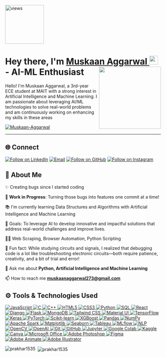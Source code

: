 <a href="https://github.com/Muskaan-Aggarwal"><img alt="views" title="Github views" src="https://komarev.com/ghpvc/?username=muskaanaggarwal&style=flat-square" width="125"/></a>

<h1 align="left">Hey there, I'm <a href="https://www.linkedin.com/in/muskaan-aggarwal-078275302/">Muskaan Aggarwal </a><img src="https://media.giphy.com/media/hvRJCLFzcasrR4ia7z/giphy.gif" width="28"> 
 <img align="right" src="https://github.com/user-attachments/assets/d3eafa34-62b3-48c8-be66-2f4767396433" width="200"/></a> - AI-ML Enthusiast</h1> 

<p align="left">Hello! I'm Muskaan Aggarwal, a 3rd-year ECE student at MAIT with a strong interest in Artificial Intelligence and Machine Learning. I am passionate about leveraging AI/ML technologies to solve real-world problems and am continuously working on enhancing my skills in these areas
</p>

<p align="left"> <a href="https://github.com/ryo-ma/github-profile-trophy"><img src="https://github-profile-trophy.vercel.app/?username=Muskaan-Aggarwal&theme=oldie" alt="Muskaan-Aggarwal" /></a> </p>

<hr>


<h2 align="left">🌐 Connect</h2>

<p align="left">
  <a href="https://www.linkedin.com/in/muskaan-aggarwal-078275302/"><img title="Follow on LinkedIn" src="https://img.shields.io/badge/LinkedIn-0077B5?style=for-the-badge&logo=linkedin&logoColor=white"/></a>
  <a href="mailto:muskaanaggarwal2003@gmail.com"><img title="Email" src="https://img.shields.io/badge/Gmail-D14836?style=for-the-badge&logo=gmail&logoColor=white"/></a>
  <a href="https://github.com/Muskaan-Aggarwal"><img title="Follow on GitHub" src="https://img.shields.io/badge/GitHub-100000?style=for-the-badge&logo=github&logoColor=white"/></a>
  <a href="https://www.instagram.com/muskaan._.aggarwal?igsh=Z21xcml3Yjl6bDA5" target="_blank">
  <img title="Follow on Instagram" src="https://img.shields.io/badge/Instagram-E4405F?style=for-the-badge&logo=instagram&logoColor=white"/>
</a>

</p>

## 🤝 About Me

  ✨ Creating bugs since I started coding<br>

  🚧 **Work in Progress**: Turning those bugs into features one commit at a time!<br>
  
  📚 I'm currently learning Data Structures and Algorithms with Artificial Intelligence and Machine Learning <br>
  
  🎯 Goals: To leverage AI to develop innovative and impactful solutions that address real-world challenges and improve lives.<br>
  
  👨‍💻 Web Scraping, Browser Automation, Python Scripting <br>
  
  🎲 Fun fact: While studying circuits and signals, I realized that debugging code is a lot like troubleshooting electronic circuits—both require patience, creativity, and a bit of trial and error!<br>

  💬 Ask me about **Python, Artificial Intelligence and Machine Learning**<br>

  📫 How to reach me **muskaanaggarwal273@gmail.com**<br>
  
## ⚙️ Tools & Technologies Used

<p align="left">
 <a href="#">
<img alt="JavaScript" src="https://img.shields.io/badge/javascript-%23323330.svg?&style=for-the-badge&logo=javascript&logoColor=white"/>
<img alt="C" src="https://img.shields.io/badge/c%20-%2300599C.svg?&style=for-the-badge&logo=c&logoColor=white"/>
<img alt="C++" src="https://img.shields.io/badge/c%2B%2B-%2300599C.svg?&style=for-the-badge&logo=c%2B%2B&logoColor=white"/>
<img alt="HTML5" src="https://img.shields.io/badge/html5%20-%23E34F26.svg?&style=for-the-badge&logo=html5&logoColor=white"/>
<img alt="CSS3" src="https://img.shields.io/badge/css3%20-%231572B6.svg?&style=for-the-badge&logo=css3&logoColor=white"/>
<img alt="Python" src="https://img.shields.io/badge/python%20-%2314354C.svg?&style=for-the-badge&logo=python&logoColor=white"/>
<img alt="SQL" src="https://img.shields.io/badge/sql-%2300f.svg?&style=for-the-badge&logo=mysql&logoColor=white"/>
<img alt="React" src="https://img.shields.io/badge/react-%2361DAFB.svg?&style=for-the-badge&logo=react&logoColor=black"/>
<img alt="Django" src="https://img.shields.io/badge/django%20-%23092E20.svg?&style=for-the-badge&logo=django&logoColor=white"/>
<img alt="Flask" src="https://img.shields.io/badge/flask%20-%23000.svg?&style=for-the-badge&logo=flask&logoColor=white"/>
<img alt="MongoDB" src="https://img.shields.io/badge/MongoDB-%234ea94b.svg?&style=for-the-badge&logo=mongodb&logoColor=white"/>
<img alt="Tailwind CSS" src="https://img.shields.io/badge/tailwindcss-%2344A1D6.svg?&style=for-the-badge&logo=tailwindcss&logoColor=white"/>
<img alt="Material UI" src="https://img.shields.io/badge/material%20ui-%2385B1D8.svg?&style=for-the-badge&logo=material-ui&logoColor=white"/>
<img alt="TensorFlow" src="https://img.shields.io/badge/tensorflow%20-%23FF6F20.svg?&style=for-the-badge&logo=tensorflow&logoColor=white"/>
<img alt="Keras" src="https://img.shields.io/badge/keras%20-%23D00000.svg?&style=for-the-badge&logo=keras&logoColor=white"/>
<img alt="PyTorch" src="https://img.shields.io/badge/pytorch%20-%23EE4C2C.svg?&style=for-the-badge&logo=pytorch&logoColor=white"/>
<img alt="Scikit-learn" src="https://img.shields.io/badge/scikit--learn%20-%23F7931E.svg?&style=for-the-badge&logo=scikit-learn&logoColor=white"/>
<img alt="XGBoost" src="https://img.shields.io/badge/xgboost-%2304D0D4.svg?&style=for-the-badge&logo=xgboost&logoColor=white"/>
<img alt="Pandas" src="https://img.shields.io/badge/pandas%20-%23150458.svg?&style=for-the-badge&logo=pandas&logoColor=white"/>
<img alt="NumPy" src="https://img.shields.io/badge/numpy%20-%23013243.svg?&style=for-the-badge&logo=numpy&logoColor=white"/>
<img alt="Apache Spark" src="https://img.shields.io/badge/apache%20spark-%23E35B00.svg?&style=for-the-badge&logo=apache-spark&logoColor=white"/>
<img alt="Matplotlib" src="https://img.shields.io/badge/matplotlib%20-%233B6D9D.svg?&style=for-the-badge&logo=matplotlib&logoColor=white"/>
<img alt="Seaborn" src="https://img.shields.io/badge/seaborn%20-%231F6F8A.svg?&style=for-the-badge&logo=seaborn&logoColor=white"/>
<img alt="Tableau" src="https://img.shields.io/badge/Tableau%20-%23E97627.svg?&style=for-the-badge&logo=tableau&logoColor=white"/>
<img alt="MLflow" src="https://img.shields.io/badge/mlflow-%23465B73.svg?&style=for-the-badge&logo=mlflow&logoColor=white"/>
<img alt="NLP" src="https://img.shields.io/badge/nlp%20-%230B3D51.svg?&style=for-the-badge&logo=notion&logoColor=white"/>
<img alt="OpenCV" src="https://img.shields.io/badge/opencv%20-%232C3E50.svg?&style=for-the-badge&logo=opencv&logoColor=white"/>
<img alt="OpenAI" src="https://img.shields.io/badge/openai-%23F34B20.svg?&style=for-the-badge&logo=openai&logoColor=white"/>
<img alt="Git" src="https://img.shields.io/badge/git%20-%23F05033.svg?&style=for-the-badge&logo=git&logoColor=white"/>
<img alt="GitHub" src="https://img.shields.io/badge/github-%23181717.svg?&style=for-the-badge&logo=github&logoColor=white"/>
<img alt="Jupyter" src="https://img.shields.io/badge/Jupyter%20-%23F37626.svg?&style=for-the-badge&logo=Jupyter&logoColor=white"/>
<img alt="Google Colab" src="https://img.shields.io/badge/google%20colab-%23FFDD00.svg?&style=for-the-badge&logo=googlecolab&logoColor=black"/>
<img alt="Kaggle" src="https://img.shields.io/badge/Kaggle-%2323BBA1.svg?&style=for-the-badge&logo=kaggle&logoColor=white"/>
<img alt="Canva" src="https://img.shields.io/badge/canva-%23280D4D.svg?&style=for-the-badge&logo=canva&logoColor=white"/>
<img alt="Microsoft Office" src="https://img.shields.io/badge/microsoft%20office-%23C74B1A.svg?&style=for-the-badge&logo=microsoft-office&logoColor=white"/>
<img alt="Adobe Photoshop" src="https://img.shields.io/badge/adobe%20photoshop-%23F68B1F.svg?&style=for-the-badge&logo=adobe-photoshop&logoColor=white"/>
<img alt="Figma" src="https://img.shields.io/badge/figma-%23F24E1E.svg?&style=for-the-badge&logo=figma&logoColor=white"/>
<img alt="Adobe Animate" src="https://img.shields.io/badge/adobe%20animate-%23F9A800.svg?&style=for-the-badge&logo=adobe-animate&logoColor=white"/>
<img alt="Adobe Illustrator" src="https://img.shields.io/badge/adobe%20illustrator-%2300A3E0.svg?&style=for-the-badge&logo=adobe-illustrator&logoColor=white"/>
 </a>
</p>

<p><img align="left" src="https://github-readme-stats.vercel.app/api/top-langs?username=Muskaan-Aggarwal&show_icons=true&locale=en&layout=compact" alt="prakhar1535" /></p>

<p>&nbsp;<img align="center" src="https://github-readme-stats.vercel.app/api?username=Muskaan-Aggarwal&show_icons=true&locale=en" alt="prakhar1535" /></p>



